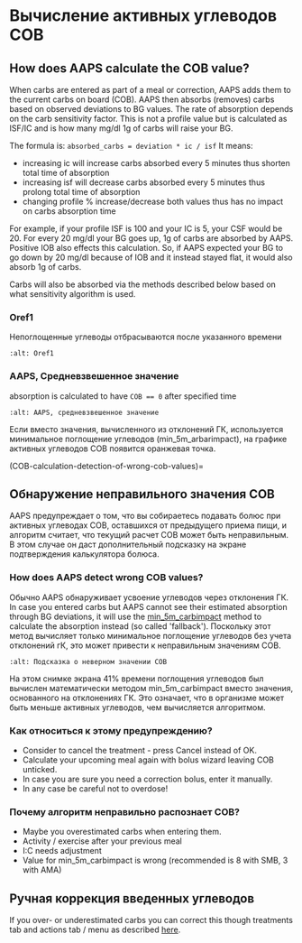 # Вычисление активных углеводов COB

## How does AAPS calculate the COB value?

When carbs are entered as part of a meal or correction, AAPS adds them to the current carbs on board (COB). AAPS then absorbs (removes) carbs based on observed deviations to BG values. The rate of absorption depends on the carb sensitivity factor. This is not a profile value but is calculated as ISF/IC and is how many mg/dl 1g of carbs will raise your BG.

The formula is: `absorbed_carbs = deviation * ic / isf` It means:
* increasing ic will increase carbs absorbed every 5 minutes thus shorten total time of absorption
* increasing isf will decrease carbs absorbed every 5 minutes thus prolong total time of absorption
* changing profile % increase/decrease both values thus has no impact on carbs absorption time

For example, if your profile ISF is 100 and your IC is 5, your CSF would be 20. For every 20 mg/dl your BG goes up, 1g of carbs are absorbed by AAPS. Positive IOB also effects this calculation. So, if AAPS expected your BG to go down by 20 mg/dl because of IOB and it instead stayed flat, it would also absorb 1g of carbs.

Carbs will also be absorbed via the methods described below based on what sensitivity algorithm is used.

### Oref1

Непоглощенные углеводы отбрасываются после указанного времени

```{image} ../images/cob_oref0_orange_II.png
:alt: Oref1
```

### AAPS, Средневзвешенное значение

absorption is calculated to have `COB == 0` after specified time

```{image} ../images/cob_aaps2_orange_II.png
:alt: AAPS, средневзвешенное значение
```

Если вместо значения, вычисленного из отклонений ГК, используется минимальное поглощение углеводов (min_5m_arbarimpact), на графике активных углеводов COB появится оранжевая точка.

(COB-calculation-detection-of-wrong-cob-values)=

## Обнаружение неправильного значения COB

AAPS предупреждает о том, что вы собираетесь подавать болюс при активных углеводах COB, оставшихся от предыдущего приема пищи, и алгоритм считает, что текущий расчет COB может быть неправильным. В этом случае он даст дополнительный подсказку на экране подтверждения калькулятора болюса.

### How does AAPS detect wrong COB values?

Обычно AAPS обнаруживает усвоение углеводов через отклонения ГК. In case you entered carbs but AAPS cannot see their estimated absorption through BG deviations, it will use the [min_5m_carbimpact](../Configuration/Config-Builder.md?highlight=min_5m_carbimpact#absorption-settings) method to calculate the absorption instead (so called 'fallback'). Поскольку этот метод вычисляет только минимальное поглощение углеводов без учета отклонений гК, это может привести к неправильным значениям COB.

```{image} ../images/Calculator_SlowCarbAbsorption.png
:alt: Подсказка о неверном значении COB
```

На этом снимке экрана 41% времени поглощения углеводов был вычислен математически методом min_5m_carbimpact вместо значения, основанного на отклонениях ГК.  Это означает, что в организме может быть меньше активных углеводов, чем вычисляется алгоритмом.

### Как относиться к этому предупреждению?

- Consider to cancel the treatment - press Cancel instead of OK.
- Calculate your upcoming meal again with bolus wizard leaving COB unticked.
- In case you are sure you need a correction bolus, enter it manually.
- In any case be careful not to overdose!

### Почему алгоритм неправильно распознает COB?

- Maybe you overestimated carbs when entering them.
- Activity / exercise after your previous meal
- I:C needs adjustment
- Value for min_5m_carbimpact is wrong (recommended is 8 with SMB, 3 with AMA)

## Ручная коррекция введенных углеводов

If you over- or underestimated carbs you can correct this though treatments tab and actions tab / menu as described [here](Screenshots-carb-correction).
